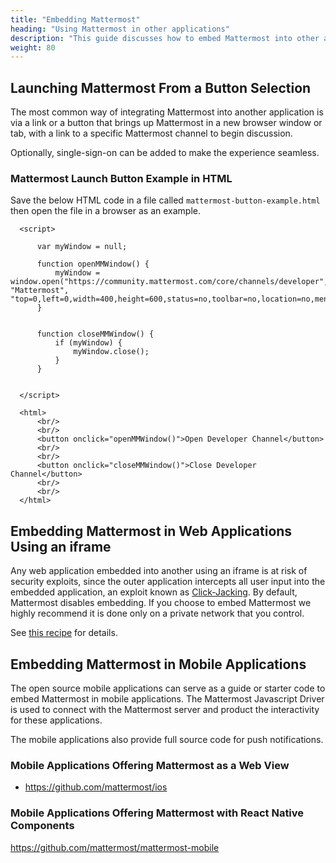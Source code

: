```yaml
---
title: "Embedding Mattermost"
heading: "Using Mattermost in other applications"
description: "This guide discusses how to embed Mattermost into other applications in different ways."
weight: 80
---
```


## Launching Mattermost From a Button Selection

The most common way of integrating Mattermost into another application is via a link or a button that brings up Mattermost in a new browser window or tab, with a link to a specific Mattermost channel to begin discussion.

Optionally, single-sign-on can be added to make the experience seamless.

### Mattermost Launch Button Example in HTML 

Save the below HTML code in a file called `mattermost-button-example.html` then open the file in a browser as an example.

```
  <script>

      var myWindow = null;

      function openMMWindow() {
          myWindow = window.open("https://community.mattermost.com/core/channels/developer", "Mattermost", "top=0,left=0,width=400,height=600,status=no,toolbar=no,location=no,menubar=no,titlebar=no");
      }


      function closeMMWindow() {
          if (myWindow) {
              myWindow.close();
          }
      }


  </script>

  <html>
      <br/>
      <br/>
      <button onclick="openMMWindow()">Open Developer Channel</button>
      <br/>
      <br/>
      <button onclick="closeMMWindow()">Close Developer Channel</button>
      <br/>
      <br/>
  </html>
```

## Embedding Mattermost in Web Applications Using an iframe

Any web application embedded into another using an iframe is at risk of security exploits, since the outer application intercepts all user input into the embedded application, an exploit known as [Click-Jacking](https://en.wikipedia.org/wiki/Clickjacking). By default, Mattermost disables embedding. If you choose to embed Mattermost we highly recommend it is done only on a private network that you control.

See [this recipe](https://forum.mattermost.org/t/recipe-embedding-mattermost-in-web-applications-using-an-iframe-unsupported-recipe/10233) for details.

## Embedding Mattermost in Mobile Applications

The open source mobile applications can serve as a guide or starter code to embed Mattermost in mobile applications. The Mattermost Javascript Driver is used to connect with the Mattermost server and product the interactivity for these applications.

The mobile applications also provide full source code for push notifications.

### Mobile Applications Offering Mattermost as a Web View 

- https://github.com/mattermost/ios

### Mobile Applications Offering Mattermost with React Native Components 

https://github.com/mattermost/mattermost-mobile
